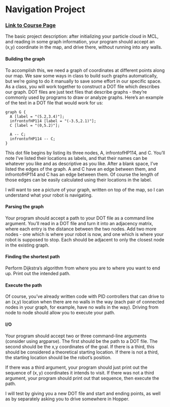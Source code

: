# Navigation Project

### [Link to Course Page](https://www.usna.edu/Users/cs/taylor/courses/si475/hw/navProj.html)

The basic project description: after initializing your particle cloud in MCL, and reading in some graph information, your program should accept an (x,y) coordinate in the map, and drive there, without running into any walls.

#### Building the graph

To accomplish this, we need a graph of coordinates at different points along our map. We saw some ways in class to build such graphs automatically, but we’re going to do it manually to save some effort in our specific space. As a class, you will work together to construct a DOT file which describes our graph. DOT files are just text files that describe graphs - they’re commonly used by programs to draw or analyze graphs. Here’s an example of the text in a DOT file that would work for us:

```
graph G {
  A [label = "(5.2,3.4)"];
  infrontofHP114 [label = "(-3.5,2.1)"];
  C [label = "(0,5.2)"];

  A -- C;
  infrontofHP114 -- C;
}
```

This dot file begins by listing its three nodes, A, infrontofHP114, and C. You’ll note I’ve listed their locations as labels, and that their names can be whatever you like and as descriptive as you like. After a blank space, I’ve listed the edges of the graph. A and C have an edge between them, and infrontofHP114 and C has an edge between them. Of course the length of those edges can be easily calculated using their locations in the label.

I will want to see a picture of your graph, written on top of the map, so I can understand what your robot is navigating.

#### Parsing the graph

Your program should accept a path to your DOT file as a command line argument. You’ll read in a DOT file and turn it into an adjacency matrix, where each entry is the distance between the two nodes. Add two more nodes - one which is where your robot is now, and one which is where your robot is supposed to stop. Each should be adjacent to only the closest node in the existing graph.

#### Finding the shortest path

Perform Dijkstra’s algorithm from where you are to where you want to end up. Print out the intended path.

#### Execute the path

Of course, you’ve already written code with PID controllers that can drive to an (x,y) location when there are no walls in the way (each pair of connected nodes in your graph, for example, have no walls in the way). Driving from node to node should allow you to execute your path.

#### I/O

Your program should accept two or three command-line arguments (consider using argparse). The first should be the path to a DOT file. The second should be the x,y coordinates of the goal. If there is a third, this should be considered a theoretical starting location. If there is not a third, the starting location should be the robot’s position.

If there was a third argument, your program should just print out the sequence of (x, y) coordinates it intends to visit. If there was not a third argument, your program should print out that sequence, then execute the path.

I will test by giving you a new DOT file and start and ending points, as well as by separately asking you to drive somewhere in Hopper.
